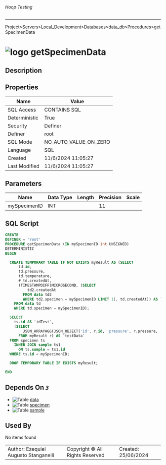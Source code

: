 ###### Hoop Testing
___
Project>[Servers](../../../../Servers.md)>[Local_Development](../../../Local_Development.md)>[Databases](../../Databases.md)>[data_db](../data_db.md)>[Procedures](Procedures.md)>getSpecimenData


# ![logo](../../../../../Images/procedure64.svg) getSpecimenData

## <a name="#Description"></a>Description
> 
## <a name="#Properties"></a>Properties
|Name|Value|
|---|---|
|SQL Access|CONTAINS SQL|
|Deterministic|True|
|Security|Definer|
|Definer|root|
|SQL Mode|NO_AUTO_VALUE_ON_ZERO|
|Language|SQL|
|Created|11/6/2024 11:05:27|
|Last Modified|11/6/2024 11:05:27|


## <a name="#Parameters"></a>Parameters
|Name|Data Type|Length|Precision|Scale|
|---|---|---|---|---|
|mySpecimenID|INT||11||

## <a name="#SqlScript"></a>SQL Script
```SQL
CREATE
DEFINER = 'root'
PROCEDURE getSpecimenData (IN mySpecimenID int UNSIGNED)
DETERMINISTIC
BEGIN

  CREATE TEMPORARY TABLE IF NOT EXISTS myResult AS (SELECT
      td.id,
      td.pressure,
      td.temperature,
      # td.createdAt,
      (TIMESTAMPDIFF(MICROSECOND, (SELECT
          td2.createdAt
        FROM data td2
        WHERE td2.specimen = mySpecimenID LIMIT 1), td.createdAt)) AS `difference`
    FROM data td
    WHERE td.specimen = mySpecimenID);

  SELECT
    ts.id AS `idTest`,
    (SELECT
        JSON_ARRAYAGG(JSON_OBJECT('id', r.id, 'pressure', r.pressure, 'temperature', r.temperature, 'timekey', r.difference))
      FROM myResult r) AS `testData`
  FROM specimen ts
    INNER JOIN sample ts1
      ON ts.sample = ts1.id
  WHERE ts.id = mySpecimenID;

  DROP TEMPORARY TABLE IF EXISTS myResult;

END
```

## <a name="#DependsOn"></a>Depends On _`3`_
- ![Table](../../../../../Images/table.svg) [data](../Tables/data.md)
- ![Table](../../../../../Images/table.svg) [specimen](../Tables/specimen.md)
- ![Table](../../../../../Images/table.svg) [sample](../Tables/sample.md)


## <a name="#UsedBy"></a>Used By
No items found

||||
|---|---|---|
|Author: Ezequiel Augusto Stanganelli|Copyright © All Rights Reserved|Created: 25/06/2024|